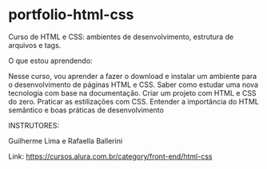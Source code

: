 # portfolio-html-css
 
Curso de HTML e CSS: ambientes de desenvolvimento, estrutura de arquivos e tags.

O que estou aprendendo:

Nesse curso, vou aprender a fazer o download e instalar um ambiente para o desenvolvimento de páginas HTML e CSS.
Saber como estudar uma nova tecnologia com base na documentação.
Criar um projeto com HTML e CSS do zero.
Praticar as estilizações com CSS.
Entender a importância do HTML semântico e boas práticas de desenvolvimento

INSTRUTORES:

Guilherme Lima e Rafaella Ballerini

Link: https://cursos.alura.com.br/category/front-end/html-css
